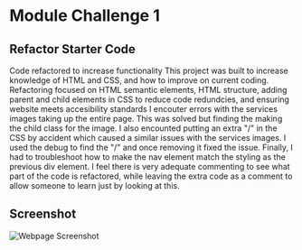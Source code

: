 # Module Challenge 1

## Refactor Starter Code
Code refactored to increase functionality
This project was built to increase knowledge of HTML and CSS, and how to improve on current coding.
Refactoring focused on HTML semantic elements, HTML structure, adding parent and child elements in CSS to reduce code redundcies, and ensuring website meets accesibility standards
I encouter errors with the services images taking up the entire page. This was solved but finding the making the child class for the image. 
I also encounted putting an extra "/" in the CSS by accident which caused a similar issues with the services images. I used the debug to find the "/" and once removing it fixed the issue.
Finally, I had to troubleshoot how to make the nav element match the styling as the previous div element. 
I feel there is very adequate commenting to see what part of the code is refactored, while leaving the extra code as a comment to allow someone to learn just by looking at this. 

## Screenshot

 

![Webpage Screenshot](assets/images/HoriseonModule1Challenge.png)







